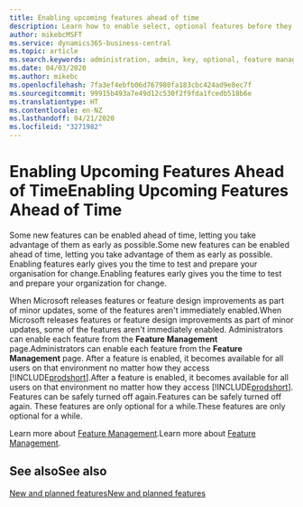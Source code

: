 ```yaml
---
title: Enabling upcoming features ahead of time
description: Learn how to enable select, optional features before they become mandatory.
author: mikebcMSFT
ms.service: dynamics365-business-central
ms.topic: article
ms.search.keywords: administration, admin, key, optional, feature management, early access, preview
ms.date: 04/03/2020
ms.author: mikebc
ms.openlocfilehash: 7fa3ef4ebfb06d767980fa183cbc424ad9e8ec7f
ms.sourcegitcommit: 99915b493a7e49d12c530f2f9fda1fcedb518b6e
ms.translationtype: HT
ms.contentlocale: en-NZ
ms.lasthandoff: 04/21/2020
ms.locfileid: "3271982"
---
```

# <a name="enabling-upcoming-features-ahead-of-time"></a><span data-ttu-id="a1734-103">Enabling Upcoming Features Ahead of Time</span><span class="sxs-lookup"><span data-stu-id="a1734-103">Enabling Upcoming Features Ahead of Time</span></span>

<span data-ttu-id="a1734-104">Some new features can be enabled ahead of time, letting you take advantage of them as early as possible.</span><span class="sxs-lookup"><span data-stu-id="a1734-104">Some new features can be enabled ahead of time, letting you take advantage of them as early as possible.</span></span> <span data-ttu-id="a1734-105">Enabling features early gives you the time to test and prepare your organisation for change.</span><span class="sxs-lookup"><span data-stu-id="a1734-105">Enabling features early gives you the time to test and prepare your organization for change.</span></span>

<span data-ttu-id="a1734-106">When Microsoft releases features or feature design improvements as part of minor updates, some of the features aren't immediately enabled.</span><span class="sxs-lookup"><span data-stu-id="a1734-106">When Microsoft releases features or feature design improvements as part of minor updates, some of the features aren't immediately enabled.</span></span> <span data-ttu-id="a1734-107">Administrators can enable each feature from the **Feature Management** page.</span><span class="sxs-lookup"><span data-stu-id="a1734-107">Administrators can enable each feature from the **Feature Management** page.</span></span> <span data-ttu-id="a1734-108">After a feature is enabled, it becomes available for all users on that environment no matter how they access [!INCLUDE[prodshort](includes/prodshort.md)].</span><span class="sxs-lookup"><span data-stu-id="a1734-108">After a feature is enabled, it becomes available for all users on that environment no matter how they access [!INCLUDE[prodshort](includes/prodshort.md)].</span></span> <span data-ttu-id="a1734-109">Features can be safely turned off again.</span><span class="sxs-lookup"><span data-stu-id="a1734-109">Features can be safely turned off again.</span></span> <span data-ttu-id="a1734-110">These features are only optional for a while.</span><span class="sxs-lookup"><span data-stu-id="a1734-110">These features are only optional for a while.</span></span>

<span data-ttu-id="a1734-111">Learn more about [Feature Management](/dynamics365/business-central/dev-itpro/administration/feature-management).</span><span class="sxs-lookup"><span data-stu-id="a1734-111">Learn more about [Feature Management](/dynamics365/business-central/dev-itpro/administration/feature-management).</span></span>  

## <a name="see-also"></a><span data-ttu-id="a1734-112">See also</span><span class="sxs-lookup"><span data-stu-id="a1734-112">See also</span></span>

[<span data-ttu-id="a1734-113">New and planned features</span><span class="sxs-lookup"><span data-stu-id="a1734-113">New and planned features</span></span>](https://aka.ms/Dynamics365ReleasePlan)  
